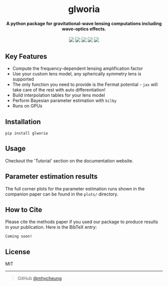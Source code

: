 <h1 align="center">
    glworia
</h1>

<h4 align="center"> A python package for gravitational-wave lensing computations including wave-optics effects. </h4>

<p align="center">
    <a href = "https://arxiv.org/abs/0000.00000"><img src="https://img.shields.io/badge/arXiv-0000.00000-b31b1b.svg"></a>
    <a href="https://badge.fury.io/py/glworia"><img src="https://badge.fury.io/py/glworia.svg"></a>
    <a href="https://github.com/mhycheung/glworia/actions/workflows/test-pypi-upload.yml "><img src="https://github.com/mhycheung/glworia/actions/workflows/test-pypi-upload.yml/badge.svg"></a>
    <a href="https://github.com/mhycheung/glworia/blob/main/LICENSE"><img src="https://img.shields.io/badge/license-MIT-blue.svg"></a>
    <a href="https://pypi.org/project/glworia/"><img src="https://img.shields.io/pypi/pyversions/glworia"></a>
</p>

## Key Features

* Compute the frequency-dependent lensing amplification factor
* Use your custom lens model, any spherically symmetry lens is supported
* The only function you need to provide is the Fermat potential - `jax` will take care of the rest with auto differentiation!
* Build interpolation tables for your lens model
* Perform Bayesian parameter estimation with `bilby`
* Runs on GPUs

## Installation

```shell
pip install glworia
```

## Usage

Checkout the 'Tutorial' section on the documentation website.

## Parameter estimation results

The full corner plots for the parameter estimation runs shown in the companion paper can be found in the `plots/` directory.

## How to Cite
Please cite the methods paper if you used our package to produce results in your publication.
Here is the BibTeX entry:
```
Coming soon!
```

## License

MIT

---

> GitHub [@mhycheung](https://github.com/mhycheung)